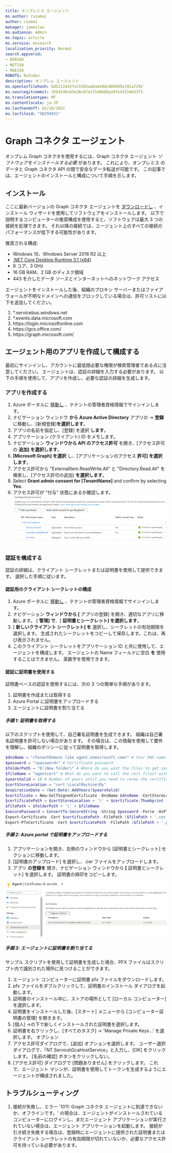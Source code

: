 ```yaml
---
title: オンプレミス エージェント
ms.author: rusamai
author: rsamai
manager: jameslau
ms.audience: Admin
ms.topic: article
ms.service: mssearch
localization_priority: Normal
search.appverid:
- BFB160
- MET150
- MOE150
ROBOTS: NoIndex
description: オンプレム エージェント
ms.openlocfilehash: bd5212d42fe21583aa6a4e0dc8060d5e191a7292
ms.sourcegitcommit: 35b4246cb3e38c6fe21540686e28fe54154b33f3
ms.translationtype: MT
ms.contentlocale: ja-JP
ms.lasthandoff: 02/16/2021
ms.locfileid: "50259431"
---
```

# <a name="graph-connector-agent"></a>Graph コネクタ エージェント

オンプレム Graph コネクタを使用するには、Graph コネクタ エージェント *ソフトウェアをインストールする必要* があります。 これにより、オンプレミス のデータと Graph コネクタ API の間で安全なデータ転送が可能です。 この記事では、エージェントのインストールと構成について手順を示します。

## <a name="installation"></a>インストール

ここに最新バージョンの Graph コネクタ エージェントを [ダウンロードし](https://aka.ms/gcadownload) 、インストール ウィザードを使用してソフトウェアをインストールします。 以下で説明するコンピューターの推奨構成を使用すると、ソフトウェアは最大 3 つの接続を処理できます。 それ以降の接続では、エージェント上のすべての接続のパフォーマンスが低下する可能性があります。

推奨される構成:

* Windows 10、Windows Server 2016 R2 以上
* [.NET Core Desktop Runtime 3.1 (x64)](https://dotnet.microsoft.com/download/dotnet-core/3.1)
* 8 コア、3 GHz
* 16 GB RAM、2 GB のディスク領域
* 443 を介したデータ ソースとインターネットへのネットワーク アクセス

エージェントをインストールした後、組織のプロキシ サーバーまたはファイアウォールが不明なドメインへの通信をブロックしている場合は、許可リストに以下を追加してください。

1. *.servicebus.windows.net
2. *.events.data.microsoft.com
3. https://<span>login.microsoftonline.</span>com
4. https://<span>gcs.office.</span>com/
5. https://<span>graph.microsoft.</span>com/


## <a name="create-and-configure-an-app-for-the-agent"></a>エージェント用のアプリを作成して構成する  

最初にサインインし、アカウントに最低限必要な権限が検索管理者である点に注意してください。 エージェントは、認証の詳細を入力する必要があります。 以下の手順を使用して、アプリを作成し、必要な認証の詳細を生成します。

### <a name="create-an-app"></a>アプリを作成する

1. Azure ポータルに [移動し](https://portal.azure.com) 、テナントの管理者資格情報でサインインします。
2. ナビゲーション ウィンドウ **から Azure Active Directory** アプリの  ->  **登録** に移動し、[新規登録]**を選択します**。
3. アプリの名前を指定し、[登録] を選択 **します**。
4. アプリケーション (クライアント) ID をメモします。
5. ナビゲーション **ウィンドウから API のアクセス許可** を開き、[アクセス許可の **追加] を選択します**。
6. **[Microsoft Graph] を選択** し、[アプリケーションのアクセス **許可] を選択します**。
7. アクセス許可から "ExternalItem.ReadWrite.All" と "Directory.Read.All" を検索し、[アクセス許可の追加] **を選択します**。
8. Select **Grant admin consent for [TenantName]** and confirm by selecting **Yes**.
9. アクセス許可が "付与" 状態にあるか確認します。
     ![右側の列に緑で付与されたアクセス許可が表示されます。](media/onprem-agent/granted-state.png)

### <a name="configure-authentication"></a>認証を構成する

認証の詳細は、クライアント シークレットまたは証明書を使用して提供できます。 選択した手順に従います。

#### <a name="configuring-the-client-secret-for-authentication"></a>認証用のクライアント シークレットの構成

1. Azure ポータルに [移動し](https://portal.azure.com) 、テナントの管理者資格情報でサインインします。
2. ナビゲーション **ウィンドウから [** アプリの登録] を開き、適切なアプリに移動します。 [ **管理] で**、[ **証明書とシークレット] を選択します**。
3. [ **新しいクライアント シークレット] を** 選択し、シークレットの有効期限を選択します。 生成されたシークレットをコピーして保存します。これは、再び表示されません。
4. このクライアント シークレットをアプリケーション ID と共に使用して、エージェントを構成します。 エージェントの Name フィールドに空白 **を** 使用することはできません。 英数字を使用できます。

#### <a name="using-a-certificate-for-authentication"></a>認証に証明書を使用する

証明書ベースの認証を使用するには、次の 3 つの簡単な手順があります。

1. 証明書を作成または取得する
1. Azure Portal に証明書をアップロードする
1. エージェントに証明書を割り当てる

##### <a name="step-1-get-a-certificate"></a>手順 1: 証明書を取得する

以下のスクリプトを使用して、自己署名証明書を生成できます。 組織は自己署名証明書を許可しない場合があります。 その場合は、この情報を使用して要件を理解し、組織のポリシーに従って証明書を取得します。

```Powershell
$dnsName = "<TenantDomain like agent.onmicrosoft.com>" # Your DNS name
$password = "<password>" # Certificate password
$folderPath = "D:\New folder\" # Where do you want the files to get saved to? The folder needs to exist.
$fileName = "agentcert" # What do you want to call the cert files? without the file extension
$yearsValid = 10 # Number of years until you need to renew the certificate
$certStoreLocation = "cert:\LocalMachine\My"
$expirationDate = (Get-Date).AddYears($yearsValid)
$certificate = New-SelfSignedCertificate -DnsName $dnsName -CertStoreLocation $certStoreLocation -NotAfter $expirationDate -KeyExportPolicy Exportable -KeySpec Signature
$certificatePath = $certStoreLocation + '\' + $certificate.Thumbprint
$filePath = $folderPath + '\' + $fileName
$securePassword = ConvertTo-SecureString -String $password -Force -AsPlainText
Export-Certificate -Cert $certificatePath -FilePath ($filePath + '.cer')
Export-PfxCertificate -Cert $certificatePath -FilePath ($filePath + '.pfx') -Password $securePassword
```

##### <a name="step-2-upload-the-certificate-in-the-azure-portal"></a>手順 2: Azure portal で証明書をアップロードする

1. アプリケーションを開き、左側のウィンドウから [証明書とシークレット] セクションに移動します。
1. [証明書のアップロード] を選択し、.cer ファイルをアップロードします。
1. アプリ **の登録を** 開き、ナビゲーション ウィンドウから **[** 証明書とシークレット] を選択します。 証明書の拇印をコピーします。

![左側のウィンドウで [証明書とシークレット] が選択されている場合の拇印証明書の一覧](media/onprem-agent/certificates.png)

##### <a name="step-3-assign-the-certificate-to-the-agent"></a>手順 3: エージェントに証明書を割り当てる

サンプル スクリプトを使用して証明書を生成した場合、PFX ファイルはスクリプト内で識別された場所に見つけることができます。

1. エージェント コンピューターに証明書 pfx ファイルをダウンロードします。
1. pfx ファイルをダブルクリックして、証明書のインストール ダイアログを起動します。
1. 証明書のインストール中に、ストアの場所として [ローカル コンピューター] を選択します。
1. 証明書をインストールした後、[スタート] メニューから [コンピューター証明書の管理] を開きます。
1. [個人] ->の下で新しくインストールされた証明書を選択します。
1. 証明書を右クリックし、[すべてのタスク] -> 'Manage Private Keys...' を選択します。 オプション
1. アクセス許可ダイアログで、[追加] オプションを選択します。 ユーザー選択ダイアログで、「NT Service\GcaHostService」と入力し、[OK] をクリックします。 [名前の確認] ボタンをクリックしない。
1. [アクセス許可] ダイアログで [問題ありません] をクリックします。 これで、エージェント マシンが、証明書を使用してトークンを生成するようにエージェントが構成されました。

## <a name="troubleshooting"></a>トラブルシューティング
1. 接続が失敗し、エラー '1011: Graph コネクタ エージェントに到達できないか、オフラインです。' の場合は、エージェントがインストールされているコンピューターにログインし、まだエージェント アプリケーションが実行されていない場合は、エージェント アプリケーションを起動します。 接続が引き続き失敗する場合は、登録時にエージェントに提供された証明書またはクライアント シークレットの有効期限が切れていないか、必要なアクセス許可を持っている必要があります。
